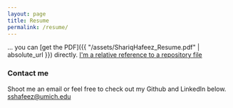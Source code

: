 ```yaml
---
layout: page
title: Resume
permalink: /resume/
---
```


... you can [get the PDF]({{ "/assets/ShariqHafeez_Resume.pdf" | absolute_url }}) directly.
[I'm a relative reference to a repository file](/assets/ShariqHafeez_Resume.pdf)

### Contact me
Shoot me an email or feel free to check out my Github and LinkedIn below.
[sshafeez@umich.edu](mailto:sshafeez@umich.edu)
